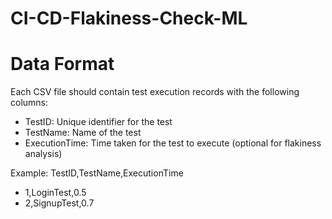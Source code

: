 # CI-CD-Flakiness-Check-ML
# Data Format

Each CSV file should contain test execution records with the following columns:
- TestID: Unique identifier for the test
- TestName: Name of the test
- ExecutionTime: Time taken for the test to execute (optional for flakiness analysis)

Example:
TestID,TestName,ExecutionTime
- 1,LoginTest,0.5
- 2,SignupTest,0.7

